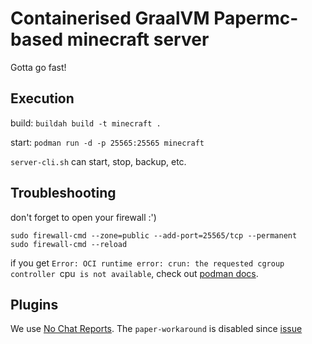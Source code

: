 # Containerised GraalVM Papermc-based minecraft server
Gotta go fast!

## Execution
build:
`buildah build -t minecraft .`

start:
`podman run -d -p 25565:25565 minecraft`

`server-cli.sh` can start, stop, backup, etc.


## Troubleshooting
don't forget to open your firewall :')
```
sudo firewall-cmd --zone=public --add-port=25565/tcp --permanent
sudo firewall-cmd --reload
```

if you get `Error: OCI runtime error: crun: the requested cgroup controller `cpu` is not available`, check out [podman docs](https://github.com/containers/podman/blob/main/troubleshooting.md#26-running-containers-with-resource-limits-fails-with-a-permissions-error).


## Plugins
We use [No Chat Reports](https://www.spigotmc.org/resources/no-chat-reports.102990/).
The `paper-workaround` is disabled since [issue](https://github.com/teakivy/NoChatReports/issues/6)
